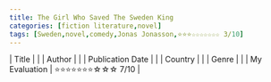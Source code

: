```yaml
---
title: The Girl Who Saved The Sweden King
categories: [fiction literature,novel]
tags: [Sweden,novel,comedy,Jonas Jonasson,⭐⭐⭐☆☆☆☆☆☆☆ 3/10]
---
```


| Title |  |
| Author |  |
| Publication Date |   |
| Country |  |
| Genre |   |
| My Evaluation | ⭐⭐⭐⭐⭐⭐⭐☆☆☆ 7/10  |
        